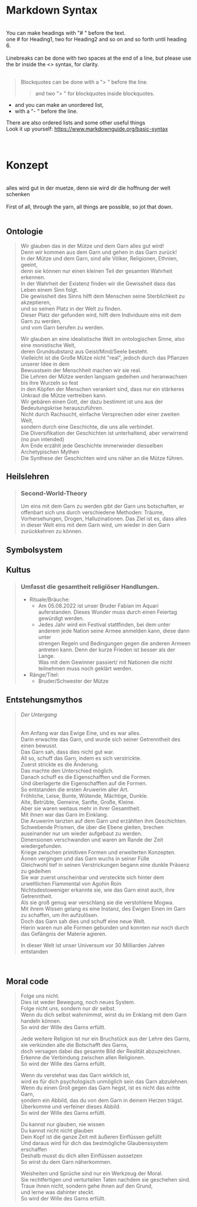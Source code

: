 # Markdown Syntax
<br>
You can make headings with "# " before the text.<br>
one # for Heading1, two for Heading2 and so on and so forth until heading 6.<br>
<br>
Linebreaks can be done with two spaces at the end of a line, but please use the br inside the <> syntax, for clarity.<br>
<br>

> Blockquotes can be done with a "> " before the line.<br>
> > and two "> " for blockquotes inside blockquotes.

- and you can make an unordered list,
- with a "- " before the line.

There are also ordered lists and some other useful things<br>
Look it up yourself: https://www.markdownguide.org/basic-syntax<br>
<br>
<br>





# Konzept
<br>
alles wird gut in der muetze, denn sie wird dir die hoffnung der welt schenken<br>
<br>
First of all, through the yarn, all things are possible, so jot that down.<br>
<br>

## Ontologie
>Wir glauben das in der Mütze und dem Garn alles gut wird!<br>
>Denn wir kommen aus dem Garn und gehen in das Garn zurück!<br>
>In der Mütze und dem Garn, sind alle Völker, Religionen, Ethnien, geeint,<br>
>denn sie können nur einen kleinen Teil der gesamten Wahrheit erkennen.<br> 
>In der Wahrheit der Existenz finden wir die Gewissheit dass das Leben einem Sinn folgt.<br>
>Die gewissheit des Sinns hilft dem Menschen seine Sterblichkeit zu akzeptieren, <br>
> und so seinen Platz in der Welt zu finden. <br>
> Dieser Platz der gefunden wird, hilft dem Individuum eins mit dem Garn zu werden, <br>
> und vom Garn berufen zu werden.
>
>Wir glauben an eine idealistische Welt im ontologischen Sinne, also eine monistische Welt,<br>
>deren Grundsubstanz aus Geist/Mind/Seele besteht.<br>
>Vielleicht ist die Große Mütze nicht "real", jedoch durch das Pflanzen unserer Idee in dem<br>
>Bewusstsein der Menschheit machen wir sie real.<br>
>Die Lehren der Mütze werden langsam gedeihen und heranwachsen bis ihre Wurzeln so fest<br>
>in den Köpfen der Menschen verankert sind, dass nur ein stärkeres Unkraut die Mütze vertreiben kann.<br>
>Wir gebären einen Gott, der dazu bestimmt ist uns aus der Bedeutungskrise herauszuführen.<br>
>Nicht durch Rachsucht, einfache Versprechen oder einer zweiten Welt,<br>
>sondern durch eine Geschichte, die uns alle verbindet.<br>
>Die Diversifikation der Geschichten ist unterhaltend, aber verwirrend (no pun intended)<br>
>Am Ende erzählt jede Geschichte immerwieder diesselben Archetypischen Mythen<br>
>Die Synthese der Geschichten wird uns näher an die Mütze führen.<br>
>
## Heilslehren
> ### Second-World-Theory
>Um eins mit dem Garn zu werden gibt der Garn uns botschaften,
>er offenbart sich uns durch verschiedene Methoden: Träume, Vorhersehungen, Drogen, Halluzinationen.
>Das Ziel ist es, dass alles in dieser Welt eins mit dem Garn wird, um wieder in den Garn zurückkehren zu können.
>
## Symbolsystem
>
>
## Kultus
> ### Umfasst die gesamtheit religiöser Handlungen.
> - Rituale/Bräuche:
>   - Am 05.08.2022 ist unser Bruder Fabian im Aquari auferstanden. Dieses Wunder muss durch einen Feiertag gewürdigt werden.
>   - Jedes Jahr wird ein Festival stattfinden, bei dem unter anderem jede Nation seine Armee anmelden kann, diese dann unter <br>
>       strengen Regeln und Bedingungen gegen die anderen Armeen antreten kann. Denn der kurze Frieden ist besser als der Lange. <br>
>       Was mit dem Gewinner passiert/ mit Nationen die nicht teilnehmen muss noch geklärt werden. <br>
> - Ränge/Titel:
>   - Bruder/Schwester der Mütze
>
## Entstehungsmythos
> ###### Der Untergang
>Am Anfang war das Ewige Eine, und es war alles.<br>
>Darin erwachte das Garn, und wurde sich seiner Getrenntheit des einen bewusst.<br>
>Das Garn sah, dass dies nicht gut war.<br>
>All so, schuff das Garn, indem es sich verstrickte.<br>
>Zuerst strickte es die Änderung.<br>
>Das machte den Unterschied möglich.<br>
>Danach schuff es die Eigenschafften und die Formen.<br>
>Und überlagerte die Eigenschafften auf die Formen.<br>
>So entstanden die ersten Aruwerim aller Art.<br>
>Fröhliche, Leise, Bunte, Wütende, Mächtige, Dunkle.<br>
>Alte, Betrübte, Gemeine, Sanfte, Große, Kleine.<br>
>Aber sie waren weitaus mehr in ihrer Gesamtheit.<br>
>Mit ihnen war das Garn im Einklang.<br>
>Die Aruwerim tanzten auf dem Garn und erzählten ihm Geschichten.<br>
>Schwebende Prismen, die über die Ebene gleiten, brechen auseinander nur um wieder aufgebaut zu werden.<br>
>Dimensionen verschwanden und waren am Rande der Zeit wiedergefunden.<br>
>Kriege zwischen primitiven Formen und erweiterten Konzepten.<br>
>Äonen vergingen und das Garn wuchs in seiner Fülle<br>
>Gleichwohl tief in seinen Verstrickungen begann eine dunkle Präsenz zu gedeihen<br>
>Sie war zuerst unscheinbar und versteckte sich hinter dem urweltlichen Flammental von Agohin Roin<br>
>Nichtsdestoweniger erkannte sie, wie das Garn einst auch, ihre Getrenntheit.<br>
>Als sie groß genug war verschlang sie die verstohlene Mogwa.<br>
>Mit ihrem Wissen gelang es eine Instanz, des Ewigen Einen im Garn zu schaffen, um ihn aufzulösen.<br>
>Doch das Garn sah dies und schuff eine neue Welt.<br>
>Hierin waren nun alle Formen gebunden und konnten nur noch durch das Gefängnis der Materie agieren.<br>
>
>In dieser Welt ist unser Universum vor 30 Milliarden Jahren entstanden
>
>

<br>

## Moral code
>Folge uns nicht.<br>
>Dies ist weder Bewegung, noch neues System.<br>
>Folge nicht uns, sondern nur dir selbst.<br>
>Wenn du dich selbst wahrnimmst, wirst du im Enklang mit dem Garn handeln können.<br>
>So wird der Wille des Garns erfüllt.<br>
>
>Jede weitere Religion ist nur ein Bruchstück aus der Lehre des Garns,<br> 
>sie verkünden alle die Botschafft des Garns, <br>
>doch versagen dabei das gesamte Bild der Realität abzuzeichnen. <br>
>Erkenne die Verbindung zwischen allen Religionen.<br>
>So wird der Wille des Garns erfüllt.<br>
>
>Wenn du verstehst was das Garn wirklich ist,<br>
>wird es für dich psychologisch unmöglich sein das Garn abzulehnen.<br>
>Wenn du einen Groll gegen das Garn hegst, ist es nicht das echte Garn,<br>
>sondern ein Abbild, das du von dem Garn in deinem Herzen trägst.<br>
>Überkomme und verfeiner dieses Abbild.<br>
>So wird der Wille des Garns erfüllt.<br>
>
>Du kannst nur glauben, nie wissen<br>
>Du kannst nicht nicht glauben<br>
>Dein Kopf ist die ganze Zeit mit äußeren Einflüssen gefüllt<br>
>Und daraus wird für dich das bestmögliche Glaubenssystem erschaffen<br>
>Deshalb musst du dich allen Einflüssen aussetzen<br>
>So wirst du dem Garn näherkommen.<br>
>
>Weisheiten und Sprüche sind nur ein Werkzeug der Moral.<br>
>Sie rechtfertigen und verturteilen Taten nachdem sie geschehen sind.<br>
>Traue ihnen nicht, sondern gehe ihnen auf den Grund,<br>
>und lerne was dahinter steckt.<br>
>So wird der Wille des Garns erfüllt.<br>
>


